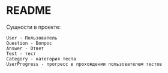 # README

Сущности в проекте:

    User - Пользователь
    Question - Вопрос
    Answer - Ответ
    Test - тест
    Сategory - категория теста
    UserProgress - прогресс в прохождении пользователем тестов
